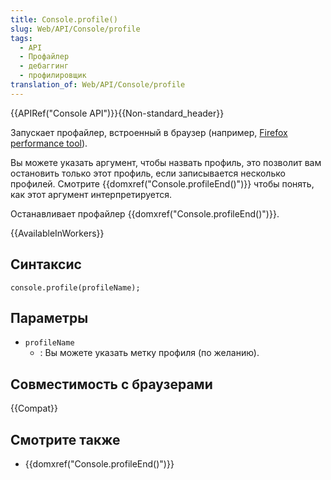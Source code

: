 ```yaml
---
title: Console.profile()
slug: Web/API/Console/profile
tags:
  - API
  - Профайлер
  - дебаггинг
  - профилировщик
translation_of: Web/API/Console/profile
---
```


{{APIRef("Console API")}}{{Non-standard_header}}

Запускает профайлер, встроенный в браузер (например, [Firefox performance tool](/ru/docs/Tools/%D0%9F%D1%80%D0%BE%D0%B8%D0%B7%D0%B2%D0%BE%D0%B4%D0%B8%D1%82%D0%B5%D0%BB%D1%8C%D0%BD%D0%BE%D1%81%D1%82%D1%8C)).

Вы можете указать аргумент, чтобы назвать профиль, это позволит вам остановить только этот профиль, если записывается несколько профилей. Смотрите {{domxref("Console.profileEnd()")}} чтобы понять, как этот аргумент интерпретируется.

Останавливает профайлер {{domxref("Console.profileEnd()")}}.

{{AvailableInWorkers}}

## Синтаксис

```
console.profile(profileName);
```

## Параметры

- `profileName`
  - : Вы можете указать метку профиля (по желанию).

## Совместимость с браузерами

{{Compat}}

## Смотрите также

- {{domxref("Console.profileEnd()")}}
